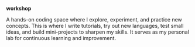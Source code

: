**workshop** 

A hands-on coding space where I explore, experiment, and practice new concepts. This is where I write tutorials, try out new languages, test small ideas, and build mini-projects to sharpen my skills. It serves as my personal lab for continuous learning and improvement.